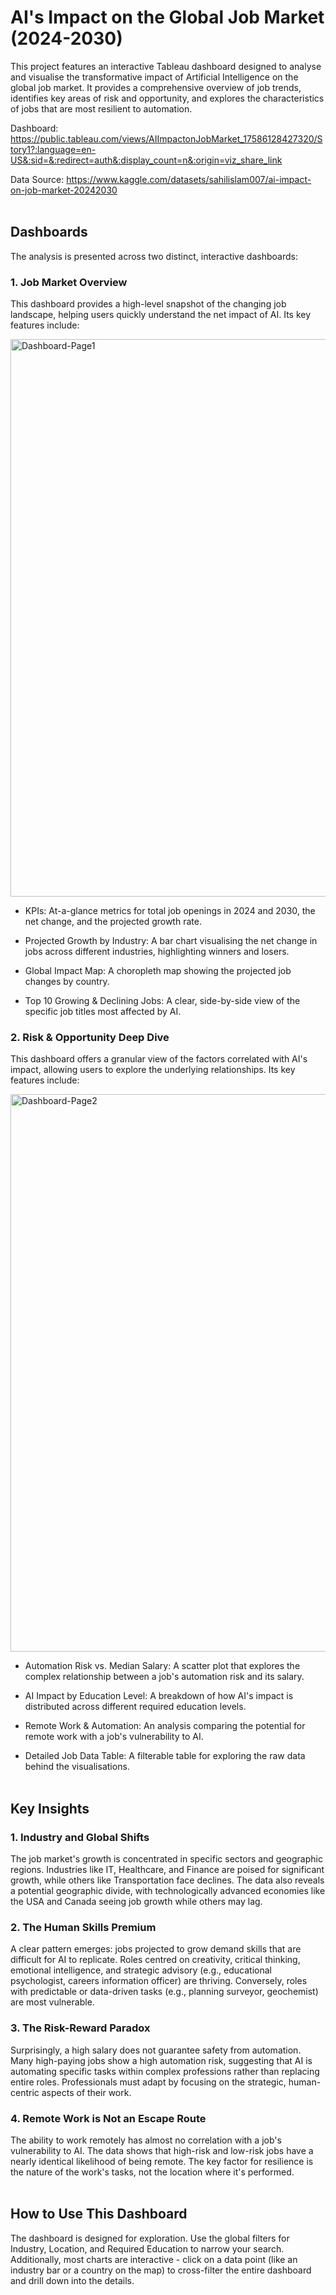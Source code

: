 # AI's Impact on the Global Job Market (2024-2030)
This project features an interactive Tableau dashboard designed to analyse and visualise the transformative impact of Artificial Intelligence on the global job market. It provides a comprehensive overview of job trends, identifies key areas of risk and opportunity, and explores the characteristics of jobs that are most resilient to automation.

Dashboard: https://public.tableau.com/views/AIImpactonJobMarket_17586128427320/Story1?:language=en-US&:sid=&:redirect=auth&:display_count=n&:origin=viz_share_link  

Data Source: https://www.kaggle.com/datasets/sahilislam007/ai-impact-on-job-market-20242030
<br><br>
## Dashboards
The analysis is presented across two distinct, interactive dashboards:
### 1. Job Market Overview
This dashboard provides a high-level snapshot of the changing job landscape, helping users quickly understand the net impact of AI. Its key features include:

<img width="1792" height="892" alt="Dashboard-Page1" src="https://github.com/user-attachments/assets/7158a167-d04e-4c1a-9b05-fcead35c72df" />

* KPIs: At-a-glance metrics for total job openings in 2024 and 2030, the net change, and the projected growth rate.

* Projected Growth by Industry: A bar chart visualising the net change in jobs across different industries, highlighting winners and losers.

* Global Impact Map: A choropleth map showing the projected job changes by country.

* Top 10 Growing & Declining Jobs: A clear, side-by-side view of the specific job titles most affected by AI.

### 2. Risk & Opportunity Deep Dive
This dashboard offers a granular view of the factors correlated with AI's impact, allowing users to explore the underlying relationships. Its key features include:

<img width="1792" height="892" alt="Dashboard-Page2" src="https://github.com/user-attachments/assets/8c4b71ee-c8cb-4460-bcc0-d50f2056c1cf" />

* Automation Risk vs. Median Salary: A scatter plot that explores the complex relationship between a job's automation risk and its salary.

* AI Impact by Education Level: A breakdown of how AI's impact is distributed across different required education levels.

* Remote Work & Automation: An analysis comparing the potential for remote work with a job's vulnerability to AI.

* Detailed Job Data Table: A filterable table for exploring the raw data behind the visualisations.
<br><br>
## Key Insights
### 1. Industry and Global Shifts
The job market's growth is concentrated in specific sectors and geographic regions. Industries like IT, Healthcare, and Finance are poised for significant growth, while others like Transportation face declines. The data also reveals a potential geographic divide, with technologically advanced economies like the USA and Canada seeing job growth while others may lag.

### 2. The Human Skills Premium
A clear pattern emerges: jobs projected to grow demand skills that are difficult for AI to replicate. Roles centred on creativity, critical thinking, emotional intelligence, and strategic advisory (e.g., educational psychologist, careers information officer) are thriving. Conversely, roles with predictable or data-driven tasks (e.g., planning surveyor, geochemist) are most vulnerable.

### 3. The Risk-Reward Paradox
Surprisingly, a high salary does not guarantee safety from automation. Many high-paying jobs show a high automation risk, suggesting that AI is automating specific tasks within complex professions rather than replacing entire roles. Professionals must adapt by focusing on the strategic, human-centric aspects of their work.

### 4. Remote Work is Not an Escape Route
The ability to work remotely has almost no correlation with a job's vulnerability to AI. The data shows that high-risk and low-risk jobs have a nearly identical likelihood of being remote. The key factor for resilience is the nature of the work's tasks, not the location where it's performed.
<br><br>
## How to Use This Dashboard
The dashboard is designed for exploration. Use the global filters for Industry, Location, and Required Education to narrow your search. Additionally, most charts are interactive - click on a data point (like an industry bar or a country on the map) to cross-filter the entire dashboard and drill down into the details.
